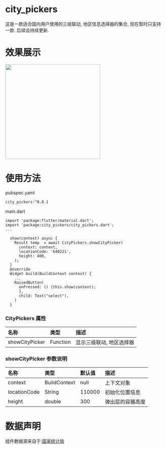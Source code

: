 # city_pickers

这是一款适合国内用户使用的三级联动, 地区信息选择器的集合, 现在暂时只支持一款. 后续会持续更新.

# 效果展示
<image src="https://img.alicdn.com/tfs/TB1_rnrFXzqK1RjSZFCXXbbxVXa-362-751.gif" style="width: 300px" />

# 使用方法

pubspec.yaml
```
city_pickers:^0.0.1
```

main.dart
```
import 'package:flutter/material.dart';
import 'package:city_pickers/city_pickers.dart';
...

  show(context) async {
    Result temp  = await CityPickers.showCityPicker(
      context: context,
      locationCode: '640221',
      height: 400,
    );
  }
  @override
  Widget build(BuildContext context) {
    ...
    RaisedButton(
      onPressed: () {this.show(context);
      },
      child: Text("select"),
    )
  }

```

### CityPickers 属性

|名称|类型|描述|
|:---------------|:--------|:----------|
|showCityPicker|Function|显示三级联动, 地区选择器|


### showCityPicker 参数说明

|名称|类型|默认值|描述|
|:---------------|:--------|:----|:----------|
|context|BuildContext|null|上下文对象|
|locationCode|String|110000| 初始化位置信息|
|height|double|300| 弹出层的容器高度|


# 数据声明

组件数据源来自于:[国家统计局](http://www.stats.gov.cn/tjsj/tjbz/tjyqhdmhcxhfdm/2018/index.html)


